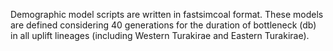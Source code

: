 Demographic model scripts are written in fastsimcoal format. These models are defined considering 40 generations for the duration of bottleneck (db) in all uplift lineages (including Western Turakirae and Eastern Turakirae).
